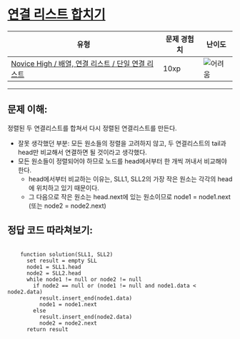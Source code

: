 # [연결 리스트 합치기 ](https://www.codetree.ai/missions/6/problems/linked-list-merge)

|유형|문제 경험치|난이도|
|---|---|---|
|[Novice High / 배열, 연결 리스트 / 단일 연결 리스트](https://www.codetree.ai/missions?missionId=6)|10xp|![어려움][hard]|

----
## 문제 이해:
정렬된 두 연결리스트를 합쳐서 다시 정렬된 연결리스트를 만든다.
- 잘못 생각했던 부분: 모든 원소들의 정렬을 고려하지 않고, 두 연결리스트의 tail과 head만 비교해서 연결하면 될 것이라고 생각했다.
- 모든 원소들이 정렬되어야 하므로 노드를 head에서부터 한 개씩 꺼내서 비교해야한다.
    - head에서부터 비교하는 이유는, SLL1, SLL2의 가장 작은 원소는 각각의 head에 위치하고 있기 때문이다.
    - 그 다음으로 작은 원소는 head.next에 있는 원소이므로 node1 = node1.next (또는 node2 = node2.next)
 
## 정답 코드 따라쳐보기:
<pre>
  <code>
    function solution(SLL1, SLL2)
      set result = empty SLL
      node1 = SLL1.head
      node2 = SLL2.head
      while node1 != null or node2 != null
        if node2 == null or (node1 != null and node1.data < node2.data)
          result.insert_end(node1.data)
          node1 = node1.next
        else 
          result.insert_end(node2.data)
          node2 = node2.next
      return result
  </code>
</pre>



[b5]: https://img.shields.io/badge/Bronze_5-%235D3E31.svg
[b4]: https://img.shields.io/badge/Bronze_4-%235D3E31.svg
[b3]: https://img.shields.io/badge/Bronze_3-%235D3E31.svg
[b2]: https://img.shields.io/badge/Bronze_2-%235D3E31.svg
[b1]: https://img.shields.io/badge/Bronze_1-%235D3E31.svg
[s5]: https://img.shields.io/badge/Silver_5-%23394960.svg
[s4]: https://img.shields.io/badge/Silver_4-%23394960.svg
[s3]: https://img.shields.io/badge/Silver_3-%23394960.svg
[s2]: https://img.shields.io/badge/Silver_2-%23394960.svg
[s1]: https://img.shields.io/badge/Silver_1-%23394960.svg
[g5]: https://img.shields.io/badge/Gold_5-%23FFC433.svg
[g4]: https://img.shields.io/badge/Gold_4-%23FFC433.svg
[g3]: https://img.shields.io/badge/Gold_3-%23FFC433.svg
[g2]: https://img.shields.io/badge/Gold_2-%23FFC433.svg
[g1]: https://img.shields.io/badge/Gold_1-%23FFC433.svg
[p5]: https://img.shields.io/badge/Platinum_5-%2376DDD8.svg
[p4]: https://img.shields.io/badge/Platinum_4-%2376DDD8.svg
[p3]: https://img.shields.io/badge/Platinum_3-%2376DDD8.svg
[p2]: https://img.shields.io/badge/Platinum_2-%2376DDD8.svg
[p1]: https://img.shields.io/badge/Platinum_1-%2376DDD8.svg
[passed]: https://img.shields.io/badge/Passed-%23009D27.svg
[failed]: https://img.shields.io/badge/Failed-%23D24D57.svg
[easy]: https://img.shields.io/badge/쉬움-%235cb85c.svg?for-the-badge
[medium]: https://img.shields.io/badge/보통-%23FFC433.svg?for-the-badge
[hard]: https://img.shields.io/badge/어려움-%23D24D57.svg?for-the-badge
